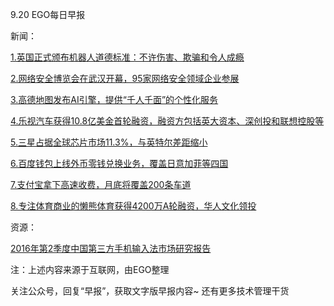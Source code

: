 9.20 EGO每日早报

新闻：

[1.英国正式颁布机器人道德标准：不许伤害、欺骗和令人成瘾](http://www.cnbeta.com/articles/540619.htm)

[2.网络安全博览会在武汉开幕，95家网络安全领域企业参展](http://36kr.com/p/5053104.html)

[3.高德地图发布AI引擎，提供“千人千面”的个性化服务](http://it.sohu.com/20160919/n468731883.shtml)

[4.乐视汽车获得10.8亿美金首轮融资，融资方包括英大资本、深创投和联想控股等](http://it.sohu.com/20160920/n468748431.shtml)

[5.三星占据全球芯片市场11.3%，与英特尔差距缩小](http://tech.huanqiu.com/it/2016-09/9458010.html)

[6.百度钱包上线外币零钱兑换业务，覆盖日意加菲等四国](http://www.iyiou.com/p/31883)

[7.支付宝拿下高速收费，月底将覆盖200条车道](https://news.cnblogs.com/n/553738/)

[8.专注体育商业的懒熊体育获得4200万A轮融资，华人文化领投](http://36kr.com/p/5053116.html)

资源：

[2016年第2季度中国第三方手机输入法市场研究报告](http://www.bigdata-research.cn/content/201609/342.html)

注：上述内容来源于互联网，由EGO整理

关注公众号，回复“早报”，获取文字版早报内容~
还有更多技术管理干货
